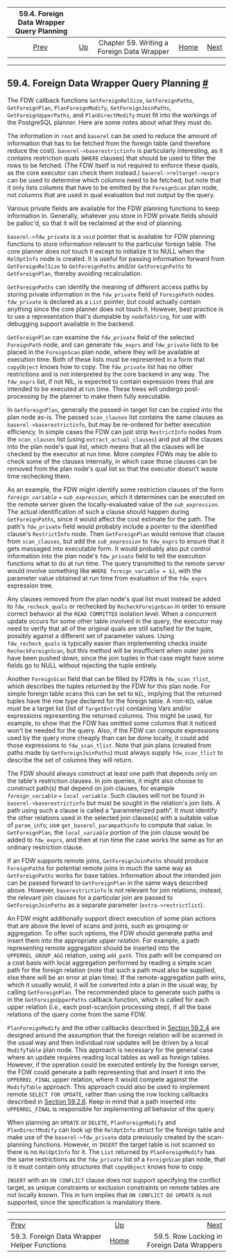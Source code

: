 

|                59.4. Foreign Data Wrapper Query Planning                |                                                                    |                                            |                                                       |                                                                            |
| :---------------------------------------------------------------------: | :----------------------------------------------------------------- | :----------------------------------------: | ----------------------------------------------------: | -------------------------------------------------------------------------: |
| [Prev](fdw-helpers.html "59.3. Foreign Data Wrapper Helper Functions")  | [Up](fdwhandler.html "Chapter 59. Writing a Foreign Data Wrapper") | Chapter 59. Writing a Foreign Data Wrapper | [Home](index.html "PostgreSQL 17devel Documentation") |  [Next](fdw-row-locking.html "59.5. Row Locking in Foreign Data Wrappers") |

***

## 59.4. Foreign Data Wrapper Query Planning [#](#FDW-PLANNING)

The FDW callback functions `GetForeignRelSize`, `GetForeignPaths`, `GetForeignPlan`, `PlanForeignModify`, `GetForeignJoinPaths`, `GetForeignUpperPaths`, and `PlanDirectModify` must fit into the workings of the PostgreSQL planner. Here are some notes about what they must do.

The information in `root` and `baserel` can be used to reduce the amount of information that has to be fetched from the foreign table (and therefore reduce the cost). `baserel->baserestrictinfo` is particularly interesting, as it contains restriction quals (`WHERE` clauses) that should be used to filter the rows to be fetched. (The FDW itself is not required to enforce these quals, as the core executor can check them instead.) `baserel->reltarget->exprs` can be used to determine which columns need to be fetched; but note that it only lists columns that have to be emitted by the `ForeignScan` plan node, not columns that are used in qual evaluation but not output by the query.

Various private fields are available for the FDW planning functions to keep information in. Generally, whatever you store in FDW private fields should be palloc'd, so that it will be reclaimed at the end of planning.

`baserel->fdw_private` is a `void` pointer that is available for FDW planning functions to store information relevant to the particular foreign table. The core planner does not touch it except to initialize it to NULL when the `RelOptInfo` node is created. It is useful for passing information forward from `GetForeignRelSize` to `GetForeignPaths` and/or `GetForeignPaths` to `GetForeignPlan`, thereby avoiding recalculation.

`GetForeignPaths` can identify the meaning of different access paths by storing private information in the `fdw_private` field of `ForeignPath` nodes. `fdw_private` is declared as a `List` pointer, but could actually contain anything since the core planner does not touch it. However, best practice is to use a representation that's dumpable by `nodeToString`, for use with debugging support available in the backend.

`GetForeignPlan` can examine the `fdw_private` field of the selected `ForeignPath` node, and can generate `fdw_exprs` and `fdw_private` lists to be placed in the `ForeignScan` plan node, where they will be available at execution time. Both of these lists must be represented in a form that `copyObject` knows how to copy. The `fdw_private` list has no other restrictions and is not interpreted by the core backend in any way. The `fdw_exprs` list, if not NIL, is expected to contain expression trees that are intended to be executed at run time. These trees will undergo post-processing by the planner to make them fully executable.

In `GetForeignPlan`, generally the passed-in target list can be copied into the plan node as-is. The passed `scan_clauses` list contains the same clauses as `baserel->baserestrictinfo`, but may be re-ordered for better execution efficiency. In simple cases the FDW can just strip `RestrictInfo` nodes from the `scan_clauses` list (using `extract_actual_clauses`) and put all the clauses into the plan node's qual list, which means that all the clauses will be checked by the executor at run time. More complex FDWs may be able to check some of the clauses internally, in which case those clauses can be removed from the plan node's qual list so that the executor doesn't waste time rechecking them.

As an example, the FDW might identify some restriction clauses of the form *`foreign_variable`* `=` *`sub_expression`*, which it determines can be executed on the remote server given the locally-evaluated value of the *`sub_expression`*. The actual identification of such a clause should happen during `GetForeignPaths`, since it would affect the cost estimate for the path. The path's `fdw_private` field would probably include a pointer to the identified clause's `RestrictInfo` node. Then `GetForeignPlan` would remove that clause from `scan_clauses`, but add the *`sub_expression`* to `fdw_exprs` to ensure that it gets massaged into executable form. It would probably also put control information into the plan node's `fdw_private` field to tell the execution functions what to do at run time. The query transmitted to the remote server would involve something like `WHERE foreign_variable = $1`, with the parameter value obtained at run time from evaluation of the `fdw_exprs` expression tree.

Any clauses removed from the plan node's qual list must instead be added to `fdw_recheck_quals` or rechecked by `RecheckForeignScan` in order to ensure correct behavior at the `READ COMMITTED` isolation level. When a concurrent update occurs for some other table involved in the query, the executor may need to verify that all of the original quals are still satisfied for the tuple, possibly against a different set of parameter values. Using `fdw_recheck_quals` is typically easier than implementing checks inside `RecheckForeignScan`, but this method will be insufficient when outer joins have been pushed down, since the join tuples in that case might have some fields go to NULL without rejecting the tuple entirely.

Another `ForeignScan` field that can be filled by FDWs is `fdw_scan_tlist`, which describes the tuples returned by the FDW for this plan node. For simple foreign table scans this can be set to `NIL`, implying that the returned tuples have the row type declared for the foreign table. A non-`NIL` value must be a target list (list of `TargetEntry`s) containing Vars and/or expressions representing the returned columns. This might be used, for example, to show that the FDW has omitted some columns that it noticed won't be needed for the query. Also, if the FDW can compute expressions used by the query more cheaply than can be done locally, it could add those expressions to `fdw_scan_tlist`. Note that join plans (created from paths made by `GetForeignJoinPaths`) must always supply `fdw_scan_tlist` to describe the set of columns they will return.

The FDW should always construct at least one path that depends only on the table's restriction clauses. In join queries, it might also choose to construct path(s) that depend on join clauses, for example *`foreign_variable`* `=` *`local_variable`*. Such clauses will not be found in `baserel->baserestrictinfo` but must be sought in the relation's join lists. A path using such a clause is called a “parameterized path”. It must identify the other relations used in the selected join clause(s) with a suitable value of `param_info`; use `get_baserel_parampathinfo` to compute that value. In `GetForeignPlan`, the *`local_variable`* portion of the join clause would be added to `fdw_exprs`, and then at run time the case works the same as for an ordinary restriction clause.

If an FDW supports remote joins, `GetForeignJoinPaths` should produce `ForeignPath`s for potential remote joins in much the same way as `GetForeignPaths` works for base tables. Information about the intended join can be passed forward to `GetForeignPlan` in the same ways described above. However, `baserestrictinfo` is not relevant for join relations; instead, the relevant join clauses for a particular join are passed to `GetForeignJoinPaths` as a separate parameter (`extra->restrictlist`).

An FDW might additionally support direct execution of some plan actions that are above the level of scans and joins, such as grouping or aggregation. To offer such options, the FDW should generate paths and insert them into the appropriate *upper relation*. For example, a path representing remote aggregation should be inserted into the `UPPERREL_GROUP_AGG` relation, using `add_path`. This path will be compared on a cost basis with local aggregation performed by reading a simple scan path for the foreign relation (note that such a path must also be supplied, else there will be an error at plan time). If the remote-aggregation path wins, which it usually would, it will be converted into a plan in the usual way, by calling `GetForeignPlan`. The recommended place to generate such paths is in the `GetForeignUpperPaths` callback function, which is called for each upper relation (i.e., each post-scan/join processing step), if all the base relations of the query come from the same FDW.

`PlanForeignModify` and the other callbacks described in [Section 59.2.4](fdw-callbacks.html#FDW-CALLBACKS-UPDATE "59.2.4. FDW Routines for Updating Foreign Tables") are designed around the assumption that the foreign relation will be scanned in the usual way and then individual row updates will be driven by a local `ModifyTable` plan node. This approach is necessary for the general case where an update requires reading local tables as well as foreign tables. However, if the operation could be executed entirely by the foreign server, the FDW could generate a path representing that and insert it into the `UPPERREL_FINAL` upper relation, where it would compete against the `ModifyTable` approach. This approach could also be used to implement remote `SELECT FOR UPDATE`, rather than using the row locking callbacks described in [Section 59.2.6](fdw-callbacks.html#FDW-CALLBACKS-ROW-LOCKING "59.2.6. FDW Routines for Row Locking"). Keep in mind that a path inserted into `UPPERREL_FINAL` is responsible for implementing *all* behavior of the query.

When planning an `UPDATE` or `DELETE`, `PlanForeignModify` and `PlanDirectModify` can look up the `RelOptInfo` struct for the foreign table and make use of the `baserel->fdw_private` data previously created by the scan-planning functions. However, in `INSERT` the target table is not scanned so there is no `RelOptInfo` for it. The `List` returned by `PlanForeignModify` has the same restrictions as the `fdw_private` list of a `ForeignScan` plan node, that is it must contain only structures that `copyObject` knows how to copy.

`INSERT` with an `ON CONFLICT` clause does not support specifying the conflict target, as unique constraints or exclusion constraints on remote tables are not locally known. This in turn implies that `ON CONFLICT DO UPDATE` is not supported, since the specification is mandatory there.

***

|                                                                         |                                                                    |                                                                            |
| :---------------------------------------------------------------------- | :----------------------------------------------------------------: | -------------------------------------------------------------------------: |
| [Prev](fdw-helpers.html "59.3. Foreign Data Wrapper Helper Functions")  | [Up](fdwhandler.html "Chapter 59. Writing a Foreign Data Wrapper") |  [Next](fdw-row-locking.html "59.5. Row Locking in Foreign Data Wrappers") |
| 59.3. Foreign Data Wrapper Helper Functions                             |        [Home](index.html "PostgreSQL 17devel Documentation")       |                                 59.5. Row Locking in Foreign Data Wrappers |
